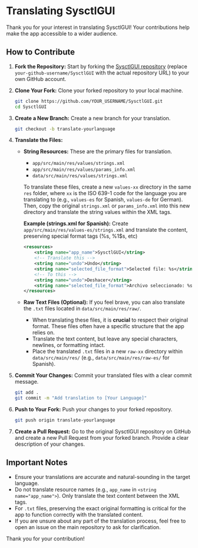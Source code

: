 # Translating SysctlGUI

Thank you for your interest in translating SysctlGUI! Your contributions help make the app accessible to a wider audience.

## How to Contribute

1.  **Fork the Repository:** Start by forking the [SysctlGUI repository](https://github.com/your-github-username/SysctlGUI) (replace `your-github-username/SysctlGUI` with the actual repository URL) to your own GitHub account.
2.  **Clone Your Fork:** Clone your forked repository to your local machine.
    ```bash
    git clone https://github.com/YOUR_USERNAME/SysctlGUI.git
    cd SysctlGUI
    ```
3.  **Create a New Branch:** Create a new branch for your translation.
    ```bash
    git checkout -b translate-yourlanguage
    ```
4.  **Translate the Files:**
    *   **String Resources:** These are the primary files for translation.
        *   `app/src/main/res/values/strings.xml`
        *   `app/src/main/res/values/params_info.xml`
        *   `data/src/main/res/values/strings.xml`

        To translate these files, create a new `values-xx` directory in the same `res` folder, where `xx` is the ISO 639-1 code for the language you are translating to (e.g., `values-es` for Spanish, `values-de` for German). Then, copy the original `strings.xml` or `params_info.xml` into this new directory and translate the string values within the XML tags.

        **Example (strings.xml for Spanish):**
        Create `app/src/main/res/values-es/strings.xml` and translate the content, preserving special format tags (%s, %1$s, etc)
        ```xml
        <resources>
            <string name="app_name">SysctlGUI</string>
            <!-- Translate this -->
            <string name="undo">Undo</string>
            <string name="selected_file_format">Selected file: %s</string>
            <!-- To this -->
            <string name="undo">Deshacer</string>
            <string name="selected_file_format">Archivo seleccionado: %s</string>
        </resources>
        ```

    *   **Raw Text Files (Optional):** If you feel brave, you can also translate the `.txt` files located in `data/src/main/res/raw/`.
        *   When translating these files, it is **crucial** to respect their original format. These files often have a specific structure that the app relies on.
        *   Translate the text content, but leave any special characters, newlines, or formatting intact.
        *   Place the translated `.txt` files in a new `raw-xx` directory within `data/src/main/res/` (e.g., `data/src/main/res/raw-es/` for Spanish).

5.  **Commit Your Changes:** Commit your translated files with a clear commit message.
    ```bash
    git add .
    git commit -m "Add translation to [Your Language]"
    ```
6.  **Push to Your Fork:** Push your changes to your forked repository.
    ```bash
    git push origin translate-yourlanguage
    ```
7.  **Create a Pull Request:** Go to the original SysctlGUI repository on GitHub and create a new Pull Request from your forked branch. Provide a clear description of your changes.

## Important Notes

*   Ensure your translations are accurate and natural-sounding in the target language.
*   Do not translate resource names (e.g., `app_name` in `<string name="app_name">`). Only translate the text content between the XML tags.
*   For `.txt` files, preserving the exact original formatting is critical for the app to function correctly with the translated content.
*   If you are unsure about any part of the translation process, feel free to open an issue on the main repository to ask for clarification.

Thank you for your contribution!
